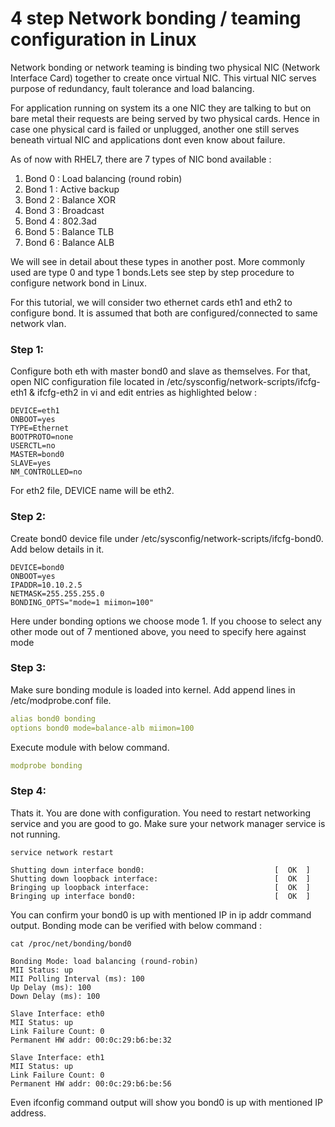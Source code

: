 # 4 step Network bonding / teaming configuration in Linux
Network bonding or network teaming is binding two physical NIC (Network Interface Card) together to create once virtual NIC. 
This virtual NIC serves purpose of redundancy, fault tolerance and load balancing.

For application running on system its a one NIC they are talking to but on bare metal their requests are being served by two physical cards. 
Hence in case one physical card is failed or unplugged, another one still serves beneath virtual NIC and applications dont even know about failure. 


As of now with RHEL7, there are 7 types of NIC bond available :

1)    Bond 0 : Load balancing (round robin)
2)    Bond 1 : Active backup
3)    Bond 2 : Balance XOR
4)    Bond 3 : Broadcast
5)    Bond 4 : 802.3ad
6)    Bond 5 : Balance TLB
7)    Bond 6 : Balance ALB

We will see in detail about these types in another post. More commonly used are type 0 and type 1 bonds.Lets see step by step procedure to configure network bond in Linux.

For this tutorial, we will consider two ethernet cards eth1 and eth2 to configure bond. It is assumed that both are configured/connected to same network vlan.

### Step 1:

Configure both eth with master bond0 and slave as themselves. For that, open NIC configuration file located in /etc/sysconfig/network-scripts/ifcfg-eth1 & ifcfg-eth2 in vi and edit entries as highlighted below :

```
DEVICE=eth1
ONBOOT=yes
TYPE=Ethernet
BOOTPROTO=none
USERCTL=no
MASTER=bond0
SLAVE=yes
NM_CONTROLLED=no
```
For eth2 file, DEVICE name will be eth2.

### Step 2:

Create bond0 device file under /etc/sysconfig/network-scripts/ifcfg-bond0. Add below details in it.
```
DEVICE=bond0
ONBOOT=yes
IPADDR=10.10.2.5
NETMASK=255.255.255.0
BONDING_OPTS="mode=1 miimon=100"
```
Here under bonding options we choose mode 1. If you choose to select any other mode out of 7 mentioned above, you need to specify here against mode

### Step 3:

Make sure bonding module is loaded into kernel. Add append lines in /etc/modprobe.conf file.

~~~yml
alias bond0 bonding
options bond0 mode=balance-alb miimon=100
~~~

Execute module with below command.

~~~yml
modprobe bonding
~~~

### Step 4:

Thats it. You are done with configuration. You need to restart networking service and you are good to go. Make sure your network manager service is not running.

```
service network restart
 
Shutting down interface bond0:                             [  OK  ]
Shutting down loopback interface:                          [  OK  ]
Bringing up loopback interface:                            [  OK  ]
Bringing up interface bond0:                               [  OK  ]
```

You can confirm your bond0 is up with mentioned IP in ip addr command output. Bonding mode can be verified with below command :

``` 
cat /proc/net/bonding/bond0
 
Bonding Mode: load balancing (round-robin)
MII Status: up
MII Polling Interval (ms): 100
Up Delay (ms): 100
Down Delay (ms): 100
 
Slave Interface: eth0
MII Status: up
Link Failure Count: 0
Permanent HW addr: 00:0c:29:b6:be:32
 
Slave Interface: eth1
MII Status: up
Link Failure Count: 0
Permanent HW addr: 00:0c:29:b6:be:56
```

Even ifconfig command output will show you bond0 is up with mentioned IP address.

